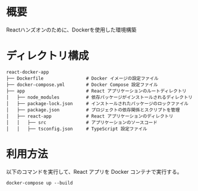 # 概要
Reactハンズオンのために、Dockerを使用した環境構築

# ディレクトリ構成  
``` 
react-docker-app
├── Dockerfile                # Docker イメージの設定ファイル
├── docker-compose.yml        # Docker Compose 設定ファイル
├── app                       # React アプリケーションのルートディレクトリ
│   ├── node_modules          # 依存パッケージがインストールされるディレクトリ
│   ├── package-lock.json     # インストールされたパッケージのロックファイル
│   ├── package.json          # プロジェクトの依存関係とスクリプトを管理
│   ├── react-app             # React アプリケーションのディレクトリ
│   │   ├── src               # アプリケーションのソースコード
│   │   ├── tsconfig.json     # TypeScript 設定ファイル
```

# 利用方法
以下のコマンドを実行して、React アプリを Docker コンテナで実行する。
```
docker-compose up --build
```
